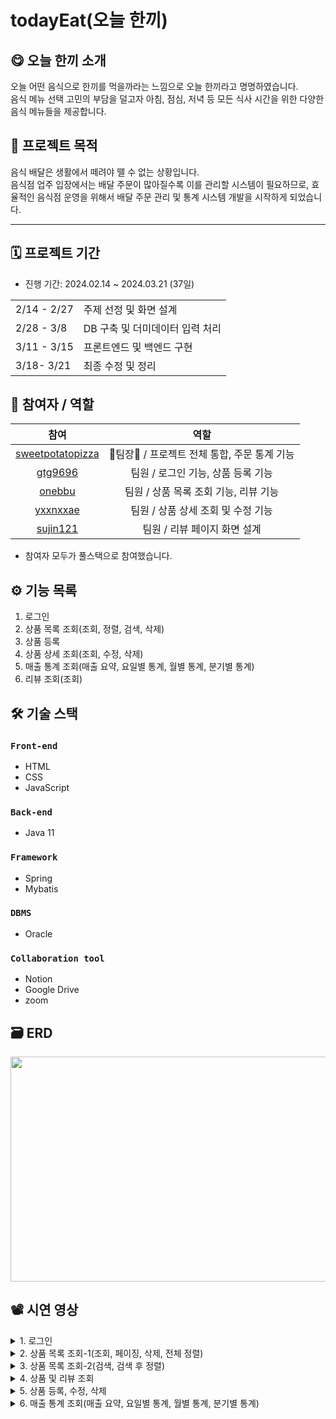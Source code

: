 # todayEat(오늘 한끼)
## 😋 오늘 한끼 소개
오늘 어떤 음식으로 한끼를 먹을까라는 느낌으로 오늘 한끼라고 명명하였습니다.  
음식 메뉴 선택 고민의 부담을 덜고자 아침, 점심, 저녁 등 모든 식사 시간을 위한 다양한 음식 메뉴들을 제공합니다.
## 🥢 프로젝트 목적
음식 배달은 생활에서 떼려야 뗄 수 없는 상황입니다.  
음식점 업주 입장에서는 배달 주문이 많아질수록 이를 관리할 시스템이 필요하므로, 효율적인 음식점 운영을 위해서 배달 주문 관리 및 통계 시스템 개발을 시작하게 되었습니다.

---

## 🗓️ 프로젝트 기간
- 진행 기간: 2024.02.14 ~ 2024.03.21 (37일)
<table>
<tr>
  <td>2/14 - 2/27</td>
  <td>주제 선정 및 화면 설계</td>
</tr>
<tr>
  <td>2/28 - 3/8</td>
  <td>DB 구축 및 더미데이터 입력 처리</td>
</tr>
<tr>
  <td>3/11 - 3/15</td>
  <td>프론트엔드 및 백엔드 구현</td>
</tr>
<tr>
  <td>3/18- 3/21</td>
  <td>최종 수정 및 정리</td>
</tr>
</table>


## 👥 참여자 / 역할
|  참여 | 역할 |
|:-----------:|:-------------------------------:|
| [sweetpotatopizza](https://github.com/sweetpotatopizza) |    🍊팀장🍊 / 프로젝트 전체 통합, 주문 통계 기능    |
| [gtg9696](https://github.com/HOSIHO) |    팀원 / 로그인 기능, 상품 등록 기능 |
| [onebbu](https://github.com/onebbu) |    팀원 / 상품 목록 조회 기능, 리뷰 기능 |
| [yxxnxxae](https://github.com/youxxjxx) |    팀원 / 상품 상세 조회 및 수정 기능  |
| [sujin121](https://github.com/sujin121) |    팀원 / 리뷰 페이지 화면 설계   |
- 참여자 모두가 풀스택으로 참여했습니다.

## ⚙️ 기능 목록
1. 로그인
2. 상품 목록 조회(조회, 정렬, 검색, 삭제)
3. 상품 등록
4. 상품 상세 조회(조회, 수정, 삭제)
5. 매출 통계 조회(매출 요약, 요일별 통계, 월별 통계, 분기별 통계)
6. 리뷰 조회(조회)

## 🛠️ 기술 스택
### `Front-end`
- HTML
- CSS
- JavaScript
### `Back-end`
- Java 11
### `Framework`
- Spring
- Mybatis
### `DBMS`  
- Oracle
### `Collaboration tool`
- Notion
- Google Drive
- zoom
## 🗃️ ERD
<img src="https://github.com/onebbu/todayEat/assets/101400455/52ec3253-49b2-4a7e-9240-523f6b9c7b30" width="640" height="360"/>

## 📽️ 시연 영상
<details>
  <summary>1. 로그인</summary>
   <img src="https://github.com/onebbu/todayEat/assets/101400455/79a85f02-8113-4093-93bd-f801e0a0a800" width="512" height="288"/> 
</details>
<details>
  <summary>2. 상품 목록 조회-1(조회, 페이징, 삭제, 전체 정렬)  </summary>
  <img src="https://github.com/onebbu/todayEat/assets/101400455/5acb288a-7c25-4756-8bef-36cf5a2147e7" width="512" height="288"/>
</details>
<details>
  <summary>3. 상품 목록 조회-2(검색, 검색 후 정렬)</summary>
    <img src="https://github.com/onebbu/todayEat/assets/101400455/5d03c095-db5a-4be8-9658-da155e1453fb" width="512" height="288"/>
</details>
<details>
  <summary>4. 상품 및 리뷰 조회</summary>
    <img src="https://github.com/onebbu/todayEat/assets/101400455/2b1e8fce-7b4a-4f0b-8290-4b3ae90d8cb1" width="512" height="288"/> 
</details>
<details>
  <summary>5. 상품 등록, 수정, 삭제</summary>
    <img src="https://github.com/onebbu/todayEat/assets/101400455/f9eebbd0-6fe2-4803-8694-8f9703218d1b" width="512" height="288"/>
</details>
<details>
  <summary>6. 매출 통계 조회(매출 요약, 요일별 통계, 월별 통계, 분기별 통계) </summary>
    업로드 예정  
</details>
